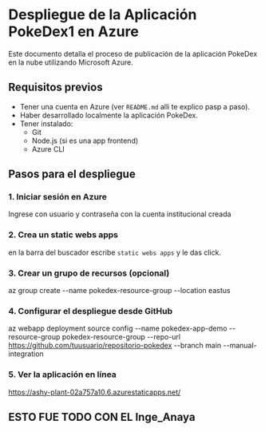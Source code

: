 # Despliegue de la Aplicación PokeDex1 en Azure

Este documento detalla el proceso de publicación de la aplicación PokeDex en la nube utilizando Microsoft Azure.

##  Requisitos previos

- Tener una cuenta en Azure (ver `README.md` alli te explico pasp a paso).
- Haber desarrollado localmente la aplicación PokeDex.
- Tener instalado:
  - Git
  - Node.js (si es una app frontend)
  - Azure CLI

## Pasos para el despliegue

### 1. Iniciar sesión en Azure
Ingrese con usuario y contraseña con la cuenta institucional creada

### 2. Crea un static webs apps 
en la barra del buscador escribe `static webs apps` y le das click.

### 3. Crear un grupo de recursos (opcional)
az group create --name pokedex-resource-group --location eastus

### 4. Configurar el despliegue desde GitHub 
az webapp deployment source config --name pokedex-app-demo --resource-group pokedex-resource-group --repo-url https://github.com/tuusuario/repositorio-pokedex --branch main --manual-integration

### 5. Ver la aplicación en línea
https://ashy-plant-02a757a10.6.azurestaticapps.net/ 

## ESTO FUE TODO CON EL Inge_Anaya

